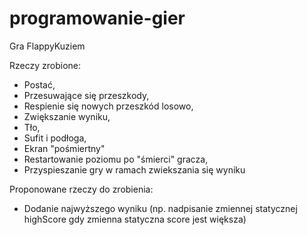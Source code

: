# programowanie-gier

Gra FlappyKuziem

Rzeczy zrobione:
- Postać,
- Przesuwające się przeszkody,
- Respienie się nowych przeszkód losowo,
- Zwiększanie wyniku,
- Tło,
- Sufit i podłoga,
- Ekran "pośmiertny"
- Restartowanie poziomu po "śmierci" gracza,
- Przyspieszanie gry w ramach zwiekszania się wyniku

Proponowane rzeczy do zrobienia:
- Dodanie najwyższego wyniku (np. nadpisanie zmiennej statycznej highScore gdy zmienna statyczna score jest większa)
